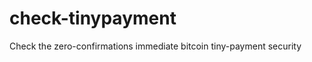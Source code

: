 check-tinypayment
=================

Check the zero-confirmations immediate bitcoin tiny-payment security
